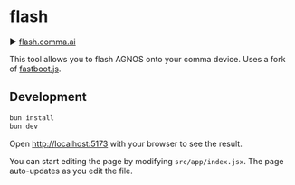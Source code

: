 # flash

► [flash.comma.ai](https://flash.comma.ai)

This tool allows you to flash AGNOS onto your comma device. Uses a fork of [fastboot.js](https://github.com/kdrag0n/fastboot.js).

## Development

```bash
bun install
bun dev
```

Open [http://localhost:5173](http://localhost:5173) with your browser to see the result.

You can start editing the page by modifying `src/app/index.jsx`. The page auto-updates as you edit the file.
